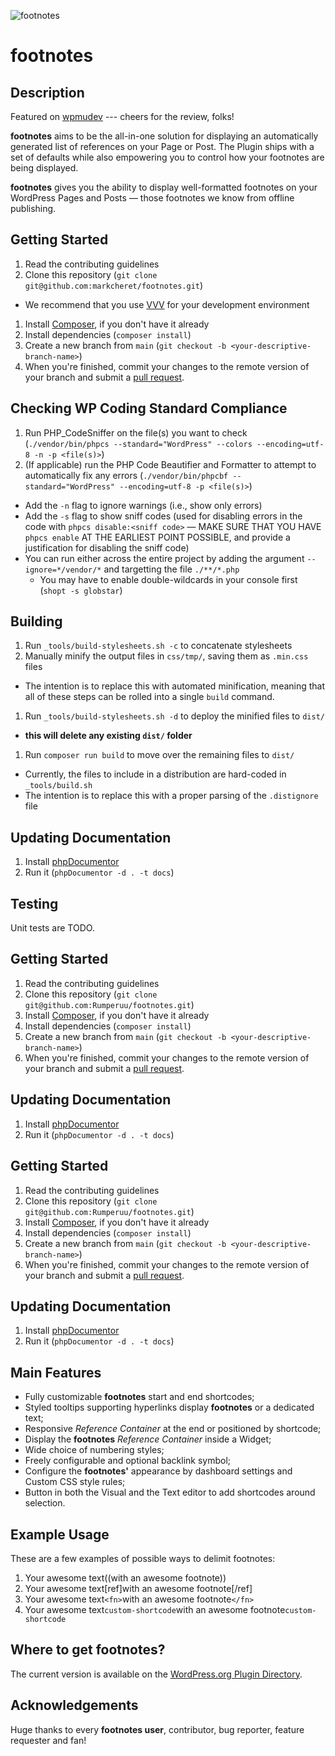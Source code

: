 ![footnotes](https://raw.githubusercontent.com/markcheret/footnotes/main/img/footnotes.png)

# footnotes

## Description

Featured on [wpmudev](http://premium.wpmudev.org/blog/12-surprisingly-useful-wordpress-plugins-you-dont-know-about/) --- cheers for the review, folks!

**footnotes** aims to be the all-in-one solution for displaying an automatically generated list of references on your Page or Post. The Plugin ships with a set of defaults while also empowering you to control how your footnotes are being displayed.

**footnotes** gives you the ability to display well-formatted footnotes on your WordPress Pages and Posts — those footnotes we know from offline publishing.

## Getting Started

1. Read the contributing guidelines
1. Clone this repository (`git clone git@github.com:markcheret/footnotes.git`)
  - We recommend that you use [VVV](https://varyingvagrantvagrants.org/) for your development environment
1. Install [Composer](https://getcomposer.org/download/), if you don't have it already
1. Install dependencies (`composer install`)
1. Create a new branch from `main` (`git checkout -b <your-descriptive-branch-name>`)
1. When you're finished, commit your changes to the remote version of your branch
   and submit a [pull request](https://github.com/markcheret/footnotes/pulls).

## Checking WP Coding Standard Compliance

1. Run PHP_CodeSniffer on the file(s) you want to check (`./vendor/bin/phpcs --standard="WordPress" --colors --encoding=utf-8 -n -p <file(s)>`)
1. (If applicable) run the PHP Code Beautifier and Formatter to attempt to automatically fix any errors (`./vendor/bin/phpcbf --standard="WordPress" --encoding=utf-8 -p <file(s)>`)
  - Add the `-n` flag to ignore warnings (i.e., show only errors)
  - Add the `-s` flag to show sniff codes (used for disabling errors in the code with `phpcs disable:<sniff code>` — MAKE SURE THAT YOU HAVE `phpcs enable` AT THE EARLIEST POINT POSSIBLE, and provide a justification for disabling the sniff code)
  - You can run either across the entire project by adding the argument `--ignore=*/vendor/*` and targetting the file `./**/*.php`
    - You may have to enable double-wildcards in your console first (`shopt -s globstar`)

## Building

1. Run `_tools/build-stylesheets.sh -c` to concatenate stylesheets
1. Manually minify the output files in `css/tmp/`, saving them as `.min.css` files
  - The intention is to replace this with automated minification, meaning that
    all of these steps can be rolled into a single `build` command.
1. Run `_tools/build-stylesheets.sh -d` to deploy the minified files to `dist/`
  - **this will delete any existing `dist/` folder**
1. Run `composer run build` to move over the remaining files to `dist/`
  - Currently, the files to include in a distribution are hard-coded in `_tools/build.sh`
  - The intention is to replace this with a proper parsing of the `.distignore` file

## Updating Documentation

1. Install [phpDocumentor](https://phpdoc.org/)
1. Run it (`phpDocumentor -d . -t docs`)

## Testing

Unit tests are TODO.

## Getting Started

1. Read the contributing guidelines
1. Clone this repository (`git clone git@github.com:Rumperuu/footnotes.git`)
1. Install [Composer](https://getcomposer.org/download/), if you don't have it already
1. Install dependencies (`composer install`)
1. Create a new branch from `main` (`git checkout -b <your-descriptive-branch-name>`)
1. When you're finished, commit your changes to the remote version of your branch
   and submit a [pull request](https://github.com/Rumperuu/footnotes/pulls).

## Updating Documentation

1. Install [phpDocumentor](https://phpdoc.org/)
1. Run it (`phpDocumentor -d . -t docs`)

## Getting Started

1. Read the contributing guidelines
1. Clone this repository (`git clone git@github.com:Rumperuu/footnotes.git`)
1. Install [Composer](https://getcomposer.org/download/), if you don't have it already
1. Install dependencies (`composer install`)
1. Create a new branch from `main` (`git checkout -b <your-descriptive-branch-name>`)
1. When you're finished, commit your changes to the remote version of your branch
   and submit a [pull request](https://github.com/Rumperuu/footnotes/pulls).

## Updating Documentation

1. Install [phpDocumentor](https://phpdoc.org/)
1. Run it (`phpDocumentor -d . -t docs`)

## Main Features

- Fully customizable **footnotes** start and end shortcodes;
- Styled tooltips supporting hyperlinks display **footnotes** or a dedicated text;
- Responsive *Reference Container* at the end or positioned by shortcode;
- Display the **footnotes** *Reference Container* inside a Widget;
- Wide choice of numbering styles;
- Freely configurable and optional backlink symbol;
- Configure the **footnotes'** appearance by dashboard settings and Custom CSS style rules;
- Button in both the Visual and the Text editor to add shortcodes around selection.

## Example Usage

These are a few examples of possible ways to delimit footnotes:

1. Your awesome text((with an awesome footnote))
2. Your awesome text[ref]with an awesome footnote[/ref]
3. Your awesome text`<fn>`with an awesome footnote`</fn>`
4. Your awesome text`custom-shortcode`with an awesome footnote`custom-shortcode`

## Where to get footnotes?

The current version is available on the [WordPress.org Plugin Directory](https://wordpress.org/plugins/footnotes/).

## Acknowledgements

Huge thanks to every **footnotes user**, contributor, bug reporter, feature requester and fan!
